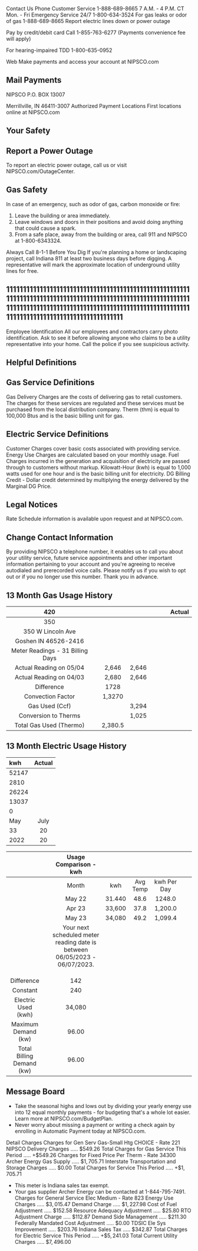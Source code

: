 Contact Us
Phone
Customer Service
1-888-689-8665
7 A.M. - 4 P.M. CT Mon. - Fri
Emergency Service 24/7
1-800-634-3524
For gas leaks or odor of gas
1-888-689-8665
Report electric lines down or power outage

Pay by credit/debit card Call 1-855-763-6277 (Payments convenience fee will apply)

For hearing-impaired TDD
1-800-635-0952

Web
Make payments and access your account at NIPSCO.com

## Mail Payments

NIPSCO
P.O. BOX 13007

Merrillville, IN 46411-3007
Authorized Payment Locations
First locations online at NIPSCO.com

## Your Safety

## Report a Power Outage

To report an electric power outage, call us or visit NIPSCO.com/OutageCenter.

## Gas Safety

In case of an emergency, such as odor of gas, carbon monoxide or fire:

1. Leave the building or area immediately.
2. Leave windows and doors in their positions and avoid doing anything that could cause a spark.
3. From a safe place, away from the building or area, call 911 and NIPSCO at 1-800-6343324.

Always Call 8-1-1 Before You Dig
If you're planning a home or landscaping project, call Indiana 811 at least two business days before digging. A representative will mark the approximate location of underground utility lines for free.

## 11111111111111111111111111111111111111111111111111111111111111111111111111111111111111111111111111111111111111111111111111111111111111111111111111111111111111111111111111111111111111111111111111111111

Employee Identification
All our employees and contractors carry photo identification. Ask to see it before allowing anyone who claims to be a utility representative into your home. Call the police if you see suspicious activity.

## Helpful Definitions

## Gas Service Definitions

Gas Delivery Charges are the costs of delivering gas to retail customers. The charges for these services are regulated and these services must be purchased from the local distribution company.
Therm (thm) is equal to 100,000 Btus and is the basic billing unit for gas.

## Electric Service Definitions

Customer Charges cover basic costs associated with providing service.
Energy Use Charges are calculated based on your monthly usage. Fuel Charges incurred in the generation and acquisition of electricity are passed through to customers without markup.
Kilowatt-Hour (kwh) is equal to 1,000 watts used for one hour and is the basic billing unit for electricity.
DG Billing Credit - Dollar credit determined by multiplying the energy delivered by the Marginal DG Price.

## Legal Notices

Rate Schedule information is available upon request and at NIPSCO.com.

## Change Contact Information

By providing NIPSCO a telephone number, it enables us to call you about your utility service, future service appointments and other important information pertaining to your account and you're agreeing to receive autodialed and prerecorded voice calls. Please notify us if you wish to opt out or if you no longer use this number. Thank you in advance.

## 13 Month Gas Usage History

| 420 |  |  |  |  |  |  | Actual |
| :--: | :--: | :--: | :--: | :--: | :--: | :--: | :--: |
| 350 |  |  |  |  |  |  |  |
| 350 W Lincoln Ave |  |  |  |  |  |  |  |
| Goshen IN 46526-2416 |  |  |  |  |  |  |  |
| Meter Readings - 31 Billing Days |  |  |  |  |  |  |  |
| Actual Reading on 05/04 |  | 2,646 | 2,646 |  |  |  |  |
| Actual Reading on 04/03 |  | 2,680 | 2,646 |  |  |  |  |
| Difference |  | 1728 |  |  |  |  |  |
| Convection Factor |  | 1,3270 |  |  |  |  |  |
| Gas Used (Ccf) |  |  | 3,294 |  |  |  |  |
| Conversion to Therms |  |  | 1,025 |  |  |  |  |
| Total Gas Used (Thermo) |  | 2,380.5 |  |  |  |  |  |

## 13 Month Electric Usage History

| kwh | Actual |
| :-- | :--: |
| 52147 |  |
| 2810 |  |
| 26224 |  |
| 13037 |  |
| 0 |  |
| May | July |
| 33 | 20 |
| 2022 | 20 |


|  |  | Usage Comparison - kwh |  |  |  |  |  |
| :--: | :--: | :--: | :--: | :--: | :--: | :--: | :--: |
|  |  | Month | kwh | Avg Temp | kwh Per Day |  |  |
|  |  | May 22 | 31.440 | 48.6 | 1248.0 |  |  |
|  |  | Apr 23 | 33,600 | 37.8 | 1,200.0 |  |  |
|  |  | May 23 | 34,080 | 49.2 | 1,099.4 |  |  |
|  |  | Your next scheduled meter reading date is between 06/05/2023 - 06/07/2023. |  |  |  |  |  |
|  |  |  |  |  |  |  |  |
|  |  |  |  |  |  |  |  |
|  |  |  |  |  |  |  |  |
| Difference |  | 142 |  |  |  |  |  |
| Constant |  | 240 |  |  |  |  |  |
| Electric Used (kwh) |  | 34,080 |  |  |  |  |  |
| Maximum Demand (kw) |  | 96.00 |  |  |  |  |  |
| Total Billing Demand (kw) |  | 96.00 |  |  |  |  |  |

## Message Board

- Take the seasonal highs and lows out by dividing your yearly energy use into 12 equal monthly payments - for budgeting that's a whole lot easier. Learn more at NIPSCO.com/BudgetPlan.
- Never worry about missing a payment or writing a check again by enrolling in Automatic Payment today at NIPSCO.com.

Detail Charges
Charges for Gen Serv Gas-Small Htg CHOICE - Rate 221
NIPSCO
Delivery Charges ..... $\$ 549.26$
Total Charges for Gas Service This Period ..... $+\$ 549.26$
Charges for Fixed Price Per Therm - Rate 34300
Archer Energy
Gas Supply ..... $\$ 1,705.71$
Interstate Transportation and Storage Charges ..... $\$ 0.00$
Total Charges for Service This Period ..... $+\$ 1,705.71$

- This meter is Indiana sales tax exempt.
- Your gas supplier Archer Energy can be contacted at 1-844-795-7491.
Charges for General Service Elec Medium - Rate 823
Energy Use Charges ..... $\$ 3,015.47$
Demand Charge ..... $\$ 1,227.98$
Cost of Fuel Adjustment ..... $\$ 152.58$
Resource Adequacy Adjustment ..... $\$ 25.80$
RTO Adjustment Charge ..... $\$ 112.87$
Demand Side Management ..... $\$ 211.30$
Federally Mandated Cost Adjustment ..... $\$ 0.00$
TDSIC Ele Sys Improvement ..... $\$ 203.76$
Indiana Sales Tax ..... $\$ 342.87$
Total Charges for Electric Service This Period ..... $+\$ 5,241.03$
Total Current Utility Charges ..... $\$ 7,496.00$
